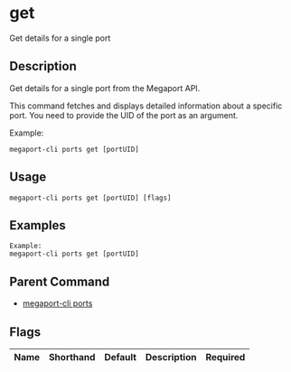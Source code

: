 # get

Get details for a single port

## Description

Get details for a single port from the Megaport API.

This command fetches and displays detailed information about a specific port.
You need to provide the UID of the port as an argument.

Example:
```
megaport-cli ports get [portUID]

```


## Usage

```
megaport-cli ports get [portUID] [flags]
```

## Examples

```
Example:
megaport-cli ports get [portUID]
```

## Parent Command

* [megaport-cli ports](megaport-cli_ports.md)




## Flags

| Name | Shorthand | Default | Description | Required |
|------|-----------|---------|-------------|----------|



